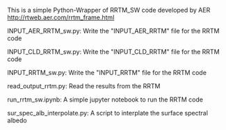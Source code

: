 
This is a simple Python-Wrapper of RRTM_SW code developed by AER http://rtweb.aer.com/rrtm_frame.html

INPUT_AER_RRTM_sw.py: Write the "INPUT_AER_RRTM" file for the RRTM code

INPUT_CLD_RRTM_sw.py: Write the "INPUT_CLD_RRTM" file for the RRTM code

INPUT_RRTM_sw.py: Write the "INPUT_RRTM" file for the RRTM code

read_output_rrtm.py: Read the results from the RRTM

run_rrtm_sw.ipynb: A simple jupyter notebook to run the RRTM code

sur_spec_alb_interpolate.py: A script to interplate the surface spectral albedo
